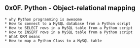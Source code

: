 ## 0x0F. Python - Object-relational mapping ##

	* why Python programming is awesome
	* How to connect to a MySQL database from a Python script
	* How to SELECT rows in a MySQL table from a Python script
	* How to INSERT rows in a MySQL table from a Python script
	* What ORM means
	* How to map a Python Class to a MySQL table
